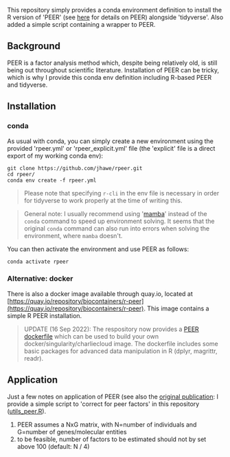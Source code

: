 This repository simply provides a conda environment definition
to install the R version of 'PEER' (see [here](https://github.com/PMBio/peer) for details on PEER) alongside
'tidyverse'.
Also added a simple script containing a wrapper to PEER.

## Background

PEER is a factor analysis method which, despite being relatively old, is still
being out throughout scientific literature. Installation of PEER can be tricky,
which is why I provide this conda env definition including R-based PEER and tidyverse.

## Installation

### conda

As usual with conda, you can simply create a new environment using the provided 'rpeer.yml' or 'rpeer_explicit.yml' file (the 'explicit' file is a direct export of my working conda env):

```
git clone https://github.com/jhawe/rpeer.git
cd rpeer/
conda env create -f rpeer.yml
```

> Please note that specifying `r-cli` in the env file is necessary in order for tidyverse to work properly at the time of writing this.

> General note: I usually recommend using '[mamba](https://mamba.readthedocs.io/en/latest/user_guide/mamba.html)' instead of the `conda` command to speed up environment solving. It seems that the original `conda` command can also run into errors when solving the environment, where `mamba` doesn't.

You can then activate the environment and use PEER as follows:

```
conda activate rpeer
```

### Alternative: docker

There is also a docker image available through quay.io, located at [https://quay.io/repository/biocontainers/r-peer](https://quay.io/repository/biocontainers/r-peer).
This image contains a simple R PEER installation.

> UPDATE (16 Sep 2022): The respository now provides a [PEER dockerfile](./Dockerfile_peer) which can be used to build your own docker/singularity/charliecloud image. The dockerfile includes some basic packages for advanced data manipulation in R (dplyr, magrittr, readr).

## Application

Just a few notes on application of PEER (see also the [original publication](https://www.ncbi.nlm.nih.gov/pmc/articles/PMC3398141/):
I provide a simple script to 'correct for peer factors' in this repository ([utils_peer.R](scripts/utils_peer.R)).

1. PEER assumes a NxG matrix, with N=number of individuals and G=number of genes/molecular entities
2. to be feasible, number of factors to be estimated should not by set above 100 (default: N / 4)
